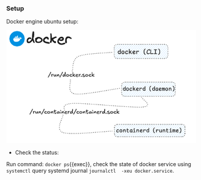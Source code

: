 ### Setup

Docker engine ubuntu setup:

![Scan results](./assets/docker_ubuntu.png)


* Check the status: 

Run command: `docker ps`{{exec}}, check the state of docker service using `systemctl` query systemd journal `journalctl  -xeu docker.service`.